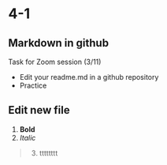 # 4-1
## Markdown in github
Task for Zoom session (3/11)
- Edit your readme.md in a github repository
- Practice

## Edit new file
1. **Bold**
2. *Italic*
> 3. tttttttt

